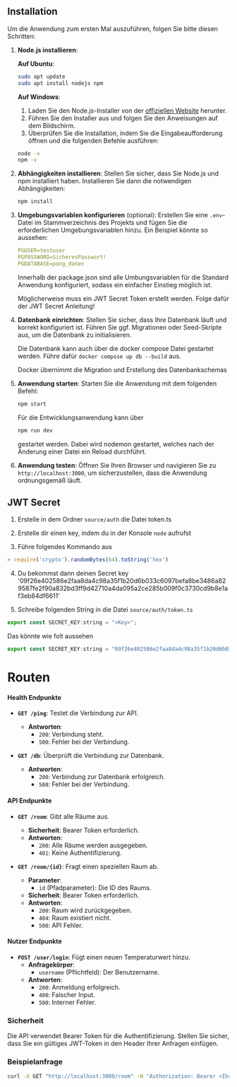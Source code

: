 
## Installation

Um die Anwendung zum ersten Mal auszuführen, folgen Sie bitte diesen Schritten:

1. **Node.js installieren**:

    **Auf Ubuntu**:
    ```bash
    sudo apt update
    sudo apt install nodejs npm
    ```

    **Auf Windows**:
    1. Laden Sie den Node.js-Installer von der [offiziellen Website](https://nodejs.org/) herunter.
    2. Führen Sie den Installer aus und folgen Sie den Anweisungen auf dem Bildschirm.
    3. Überprüfen Sie die Installation, indem Sie die Eingabeaufforderung öffnen und die folgenden Befehle ausführen:
    ```cmd
    node -v
    npm -v
    ```

2. **Abhängigkeiten installieren**:
    Stellen Sie sicher, dass Sie Node.js und npm installiert haben. Installieren Sie dann die notwendigen Abhängigkeiten:
    ```bash
    npm install
    ```

3. **Umgebungsvariablen konfigurieren** (optional):
    Erstellen Sie eine `.env`-Datei im Stammverzeichnis des Projekts und fügen Sie die erforderlichen Umgebungsvariablen hinzu. Ein Beispiel könnte so aussehen:
    ```yml
    PGUSER=testuser 
    PGPASSWORD=SicheresPasswort! 
    PGDATABASE=pong_daten
    ```
    Innerhalb der package.json sind alle Umbungsvariablen für die Standard Anwendung konfiguriert, sodass ein einfacher
    Einstieg möglich ist.

    Möglicherweise muss ein JWT Secret Token erstellt werden. Folge dafür der JWT Secret Anleitung!

4. **Datenbank einrichten**:
    Stellen Sie sicher, dass Ihre Datenbank läuft und korrekt konfiguriert ist. Führen Sie ggf. Migrationen oder Seed-Skripte aus, um die Datenbank zu initialisieren.

    Die Datenbank kann auch über die docker compose Datei gestartet werden.
    Führe dafür ``docker compose up db --build`` aus.

    Docker übernimmt die Migration und Erstellung des Datenbankschemas 

5. **Anwendung starten**:
    Starten Sie die Anwendung mit dem folgenden Befehl:
    ```bash
    npm start
    ```
    Für die Entwicklungsanwendung kann über
    ```bash
    npm run dev
    ```
    gestartet werden. Dabei wird nodemon gestartet, welches nach der Änderung einer Datei ein
    Reload durchführt.

6. **Anwendung testen**:
    Öffnen Sie Ihren Browser und navigieren Sie zu `http://localhost:3000`, um sicherzustellen, dass die Anwendung ordnungsgemäß läuft.

## JWT Secret

1. Erstelle in dem Ordner ``source/auth`` die Datei token.ts

2. Erstelle dir einen key, indem du in der Konsole ``node`` aufrufst

3. Führe folgendes Kommando aus
```js
> require('crypto').randomBytes(64).toString('hex')
```

4. Du bekommst dann deinen Secret key
 '09f26e402586e2faa8da4c98a35f1b20d6b033c6097befa8be3486a829587fe2f90a832bd3ff9d42710a4da095a2ce285b009f0c3730cd9b8e1af3eb84df6611'

5. Schreibe folgenden String in die Datei ``source/auth/token.ts``
```js
export const SECRET_KEY:string = "<Key>";
```
Das könnte wie folt aussehen
```js
export const SECRET_KEY:string = "09f26e402586e2faa8da4c98a35f1b20d6b033c6097befa8be3486a829587fe2f90a832bd3ff9d42710a4da095a2ce285b009f0c3730cd9b8e1af3eb84df6611";
```

# Routen

#### Health Endpunkte

- **`GET /ping`**: Testet die Verbindung zur API.
    - **Antworten**:
        - `200`: Verbindung steht.
        - `500`: Fehler bei der Verbindung.

- **`GET /db`**: Überprüft die Verbindung zur Datenbank.
    - **Antworten**:
        - `200`: Verbindung zur Datenbank erfolgreich.
        - `500`: Fehler bei der Verbindung.

#### API Endpunkte

- **`GET /room`**: Gibt alle Räume aus.
    - **Sicherheit**: Bearer Token erforderlich.
    - **Antworten**:
        - `200`: Alle Räume werden ausgegeben.
        - `401`: Keine Authentifizierung.

- **`GET /room/{id}`**: Fragt einen speziellen Raum ab.
    - **Parameter**:
        - `id` (Pfadparameter): Die ID des Raums.
    - **Sicherheit**: Bearer Token erforderlich.
    - **Antworten**:
        - `200`: Raum wird zurückgegeben.
        - `404`: Raum existiert nicht.
        - `500`: API Fehler.

#### Nutzer Endpunkte

- **`POST /user/login`**: Fügt einen neuen Temperaturwert hinzu.
    - **Anfragekörper**:
        - `username` (Pflichtfeld): Der Benutzername.
    - **Antworten**:
        - `200`: Anmeldung erfolgreich.
        - `400`: Falscher Input.
        - `500`: Interner Fehler.

### Sicherheit

Die API verwendet Bearer Token für die Authentifizierung. Stellen Sie sicher, dass Sie ein gültiges JWT-Token in den Header Ihrer Anfragen einfügen.

### Beispielanfrage

```bash
curl -X GET "http://localhost:3000/room" -H "Authorization: Bearer <Ihr-Token>"
```

 

